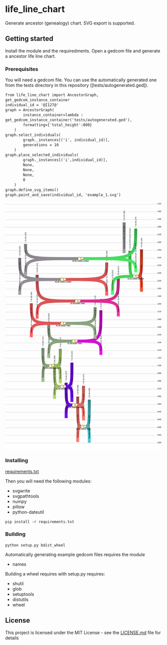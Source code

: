 # life_line_chart
Generate ancestor (genealogy) chart. SVG export is supported.

## Getting started

Install the module and the requiredments. Open a gedcom file and generate a ancestor life line chart.

### Prerequisites

You will need a gedcom file. You can use the automatically generated one from the tests directory in this repository ([tests/autogenerated.ged]).

```
from life_line_chart import AncestorGraph, get_gedcom_instance_container
individual_id = '@I127@'
graph = AncestorGraph(
        instance_container=lambda : get_gedcom_instance_container('tests/autogenerated.ged'), 
        formatting={'total_height':800}
    )
graph.select_individuals(
        graph._instances[('i', individual_id)],
        generations = 10
    )
graph.place_selected_individuals(
        graph._instances[('i',individual_id)],
        None,
        None,
        None,
        0
    )
graph.define_svg_items()
graph.paint_and_save(individual_id, 'example_1.svg')
```

![example_1.svg](example_1.svg)




### Installing

[requirements.txt](requirements.txt)

Then you will need the following modules:
- svgwrite
- svgpathtools
- numpy
- pillow
- python-dateutil

```
pip install -r requirements.txt
```

### Building

```
python setup.py bdist_wheel
```

Automatically generating example gedcom files requires the module
- names

Building a wheel requires with setup.py requires:
- shutil
- glob
- setuptools
- distutils
- wheel

## License

This project is licensed under the MIT License - see the [LICENSE.md](LICENSE.md) file for details

<!-- ## Acknowledgments

* Hat tip to anyone whose code was used
* Inspiration
* etc -->
